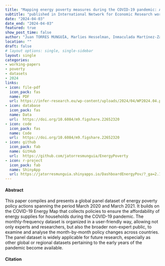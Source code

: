 ```yaml
---
title: "Mapping energy poverty measures during the COVID-19 pandemic: A new global panel dataset"
subtitle: "published in International Network for Economic Research working papers" 
date: "2024-04-03"
date_end: "2024-04-03"
featured: true
show_post_time: false
author: "Juan TORRES MUNGUÍA, Marlies Hesselman, Inmaculada Martínez-Zarzoso & Ilse Ruyssen"
location: ""
draft: false
# layout options: single, single-sidebar
layout: single
categories:
- working-papers
- poverty
- datasets
- 2024
links:
- icon: file-pdf
  icon_pack: fas
  name: PDF
  url: https://infer-research.eu/wp-content/uploads/2024/04/WP2024.04.pdf
- icon: database
  icon_pack: fas
  name: Data
  url:  https://doi.org/10.6084/m9.figshare.22652320
- icon: code
  icon_pack: fas
  name: Code
  url:  https://doi.org/10.6084/m9.figshare.22652320
- icon: github
  icon_pack: fab
  name: GitHub
  url:  https://github.com/jatorresmunguia/EnergyPoverty
- icon: r-project
  icon_pack: fab
  name: ShinyApp
  url: https://jatorresmunguia.shinyapps.io/DashboardEnergyPov/?_ga=2.12193140.1599365608.1647015703-2050109591.1646912998
---
```

 
<h4> Abstract </h4>
This paper compiles and presents a global panel dataset of energy poverty policy actions spanning the period March 2020 and March 2021. It builds on the COVID-19 Energy Map that collects policies to ensure the affordability of energy supplies for households during the COVID-19 pandemic. The monthly-frequency dataset is organized in a user-friendly way, allowing not only experts and researchers, but also the broader non-expert public, to examine and analyse the month-by-month policy changes across countries. The panel dataset is widely applicable for future research, especially as other global or regional datasets pertaining to the early years of the pandemic become available.

<h4 id="citation">Citation</h4>
<div id="citation-content"></div>

<script>
function generateCitationHTML(entry) {
  const authors = `<strong>${entry.author.replace(/[{}]/g, '').replace(/,(\s*)$/, '')}</strong>`;
  const year = entry.year.replace(/[{}]/g, '').replace(/,(\s*)$/, '');
  const title = entry.title.replace(/[{}]/g, '').replace(/,(\s*)$/, '');
  const volume = entry.volume.replace(/[{}]/g, '').replace(/,(\s*)$/, '');
  const number = entry.number.replace(/[{}]/g, '').replace(/,(\s*)$/, '');
  const journal = entry.journal.replace(/[{}]/g, '').replace(/,(\s*)$/, '');
  const url = entry.url.replace(/[{}]/g, '').replace(/,(\s*)$/, '');
  const doi = entry.doi.replace(/[{}]/g, '').replace(/,(\s*)$/, '');

  const citationHTML = `
    <p>${authors} (${year}) <em>${title}</em>. ${journal}, ${volume}(${number}). <a href="${url}" target="_blank">${doi}</a>.</p>
    <p>Download the article citation in BibTex format (compatible with BibDesk, LaTeX) <a href="cite.bib"><i class="fas fa-file-download"></i></a>.</p>
  `;
  
  return citationHTML;

}

  // Main function to fetch .bib file and generate HTML
  function main() {
    // AJAX request to fetch .bib file
    var xhr = new XMLHttpRequest();
    xhr.open("GET", "cite.bib", true);
    xhr.onreadystatechange = function() {
      if (xhr.readyState == 4 && xhr.status == 200) {
        // Parse BibTeX into JSON
        var bibData = parseBibtex(xhr.responseText);

        // Generate HTML for each entry
        var citationDiv = document.getElementById('citation-content');
        bibData.entries.forEach(entry => {
          const citationHTML = generateCitationHTML(entry);
          citationDiv.innerHTML += citationHTML;
        });
      }
    };
    xhr.send();
  }

  // Parse BibTeX into JSON
  function parseBibtex(bibtex) {
    // Split BibTeX into individual entries
    var entries = bibtex.split('\n\n');

    // Initialize an array to store parsed entries
    var parsedEntries = [];

    // Parse each entry
    entries.forEach(entry => {
      // Split entry into lines
      var lines = entry.split('\n');

      // Initialize an object to store parsed entry fields
      var parsedEntry = {};

      // Parse each field
      lines.forEach(line => {
        // Ignore empty lines and comments
        if (line.trim() !== '' && !line.startsWith('%')) {
          // Split line into key and value
          var parts = line.split('=');
          var key = parts[0].trim();
          var value = parts.slice(1).join('=').trim();

          // Store key-value pair in parsed entry
          parsedEntry[key] = value;
        }
      });

      // Add parsed entry to array
      parsedEntries.push(parsedEntry);
    });

    // Return parsed entries
    return { entries: parsedEntries };
  }

  // Run main function
  main();
</script>
